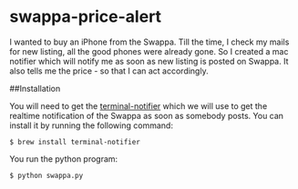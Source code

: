 # swappa-price-alert
I wanted to buy an iPhone from the Swappa. Till the time, I check my mails for new listing, all the good phones were already gone. So I created a mac notifier which will notify me as soon as new listing is posted on Swappa. It also tells me the price - so that I can act accordingly.

##Installation


You will need to get the [terminal-notifier](https://github.com/julienXX/terminal-notifier) which we will use to get the realtime notification of the Swappa as soon as somebody posts. You can install it by running the following command:
```
$ brew install terminal-notifier
```

You run the python program:
```
$ python swappa.py
```
